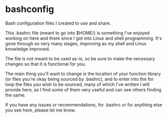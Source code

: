 # bashconfig
Bash configuration files I created to use and share.

This .bashrc file (meant to go into $HOME/) is something I've enjoyed working on here and there since I got into Linux and shell programming. It's gone through so very many stages, improving as my shell and Linux knowledge improved.

The file is not meant to be used as-is, so be sure to make the necessary changes so that it is functional for you.

The main thing you'll want to change is the location of your function library (or files you're okay being sourced by .bashrc), and to enter into the for loop the files you wish to be sourced, many of which I've written I will provide here, as I find some of them very useful and can see others finding the same.

If you have any issues or recommendations, for .bashrc or for anything else you see here, please let me know.
